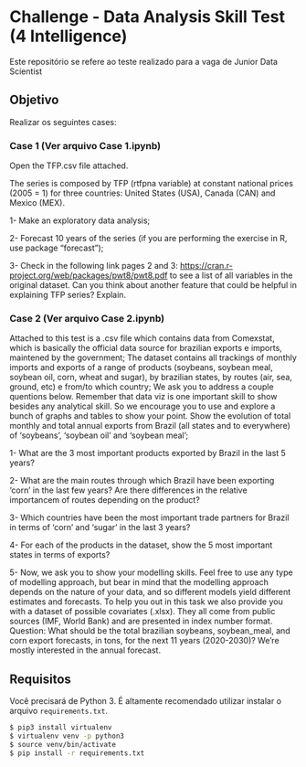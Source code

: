 # Challenge - Data Analysis Skill Test (4 Intelligence)

Este repositório se refere ao teste realizado para a vaga de Junior Data Scientist

## Objetivo

Realizar os seguintes cases:

### Case 1 (Ver arquivo Case 1.ipynb)
Open the TFP.csv file attached.

The series is composed by TFP (rtfpna variable) at constant national prices (2005 = 1) for three countries: United States (USA), Canada (CAN) and Mexico (MEX).

1- Make an exploratory data analysis;

2- Forecast 10 years of the series (if you are performing the exercise in R, use package “forecast”);

3- Check in the following link pages 2 and 3: https://cran.r-project.org/web/packages/pwt8/pwt8.pdf to see a list of all variables in the original dataset. Can you think about another feature that could be helpful in explaining TFP series? Explain.

### Case 2 (Ver arquivo Case 2.ipynb)
Attached to this test is a .csv file which contains data from Comexstat, which is basically the official data source for brazilian exports e imports, maintened by the government;
The dataset contains all trackings of monthly imports and exports of a range of products (soybeans, soybean meal, soybean oil, corn, wheat and sugar), by brazilian states, by routes (air, sea, ground, etc) e from/to which country;
We ask you to address a couple quentions below. Remember that data viz is one important skill to show besides any analytical skill. So we encourage you to use and explore a bunch of graphs and tables to show your point.
Show the evolution of total monthly and total annual exports from Brazil (all states and to everywhere) of ‘soybeans’, ‘soybean oil’ and ‘soybean meal’;

1- What are the 3 most important products exported by Brazil in the last 5 years?

2- What are the main routes through which Brazil have been exporting ‘corn’ in the last few years? Are there differences in the relative importancem of routes depending on the product?

3- Which countries have been the most important trade partners for Brazil in terms of ‘corn’ and ‘sugar’ in the last 3 years?

4- For each of the products in the dataset, show the 5 most important states in terms of exports?

5- Now, we ask you to show your modelling skills. Feel free to use any type of modelling approach, but bear in mind that the modelling approach depends on the nature of your data, and so different models yield different estimates and forecasts. To help you out in this task we also provide you with a dataset of possible covariates (.xlsx). They all come from public sources (IMF, World Bank) and are presented in index number format. Question: What should be the total brazilian soybeans, soybean_meal, and corn export forecasts, in tons, for the next 11 years (2020-2030)? We’re mostly interested in the annual forecast.

## Requisitos

Você precisará de Python 3. É altamente recomendado utilizar instalar o arquivo `requirements.txt`.

```bash
$ pip3 install virtualenv
$ virtualenv venv -p python3
$ source venv/bin/activate
$ pip install -r requirements.txt
```
